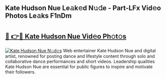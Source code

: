 ## Kate Hudson Nue Le𝚊k𝚎d N𝚞𝚍e - Part-LFx Vid𝚎o Photos Le𝚊ks F1nDm

# <h2><a href="http://fbag6o.evod.top/?m=Kate+Hudson+Nue">🔗 👉🔴 Kate Hudson Nue Vid𝚎o Ph𝚘t𝚘s</a></h2>

[![Kate Hudson Nue N𝚞d𝚎s](https://i.imgur.com/8V9OHl7.gif)](http://fbag6o.evod.top/?m=Kate+Hudson+Nue)
Web entertainer Kate Hudson Nue and digital artist, renowned for posting dance and lifestyle content through solo and collaborative dance performances and short videos. Leadership qualities Kate Hudson Nue are essential for public figures to inspire and motivate their followers. 
